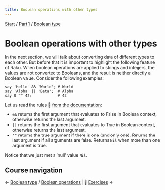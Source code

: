 ```yaml
---
title: Boolean operations with other types
---
```


[Start](/raku-course/) / [Part 1](/raku-course/part1) / [Boolean type](/raku-course/booleans)

# Boolean operations with other types

In the next section, we will talk about converting data of different types to each other. But before that it is important to highlight the following feature of Raku. When boolean operations are applied to strings and integers, the values are not converted to Booleans, and the result is neither directly a Boolean value. Consider the following examples:

    say 'Hello' && 'World'; # World
    say 'Alpha' || 'Beta';  # Alpha
    say 0 ^^ 42;            # 42

Let us read the rules 📖 [from the documentation](https://docs.raku.org/language/operators#Tight_AND_precedence):

* `&&` returns the first argument that evaluates to False in Boolean context, otherwise returns the last argument.
* `||` returns the first argument that evaluates to True in Boolean context, otherwise returns the last argument.
* `^^` returns the true argument if there is one (and only one). Returns the last argument if all arguments are false. Returns `Nil` when more than one argument is true.

Notice that we just met a ‘null’ value `Nil`.


## Course navigation

← [Boolean type](/raku-course/booleans) / [Boolean operations](/raku-course/booleans/operations) | 💪 [Exercises](/raku-course/booleans/exercises) →
